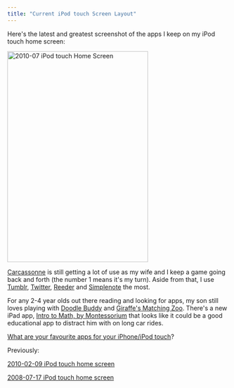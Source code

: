 ```yaml
---
title: "Current iPod touch Screen Layout"
---
```

<p>Here's the latest and greatest screenshot of the apps I keep on my iPod touch home screen:</p>
<p><a href="https://www.flickr.com/photos/lemon/4818497790/" class="tt-flickr tt-flickr-Medium" title="2010-07 iPod touch Home Screen"><img class="aligncenter" src="https://farm5.static.flickr.com/4100/4818497790_9c10e9fbcd.jpg" alt="2010-07 iPod touch Home Screen" width="320" height="480" /></a></p>
<p><a href="https://chrisenns.com/2010/06/04/carcassonne-on-iphoneipod-touch/">Carcassonne</a> is still getting a lot of use as my wife and I keep a game going back and forth (the number 1 means it's my turn).  Aside from that, I use <a href="https://itunes.apple.com/ca/app/tumblr/id305343404?mt=8">Tumblr</a>, <a href="https://itunes.apple.com/ca/app/twitter/id333903271?mt=8">Twitter</a>, <a href="https://itunes.apple.com/ca/app/reeder/id325502379?mt=8">Reeder</a> and <a href="https://itunes.apple.com/ca/app/simplenote/id289429962?mt=8">Simplenote</a> the most.</p>
<p>For any 2-4 year olds out there reading and looking for apps, my son still loves playing with <a href="https://click.linksynergy.com/fs-bin/stat?id=6PFrOqNV4B8&offerid=146261&type=3&subid=0&tmpid=1826&RD_PARM1=http%253A%252F%252Fitunes.apple.com%252Fca%252Fapp%252Fdoodle-buddy-paint-draw-scribble%252Fid313232441%253Fmt%253D8%2526uo%253D4%2526partnerId%253D30" target="itunes_store">Doodle Buddy</a> and <a href="https://click.linksynergy.com/fs-bin/stat?id=6PFrOqNV4B8&offerid=146261&type=3&subid=0&tmpid=1826&RD_PARM1=http%253A%252F%252Fitunes.apple.com%252Fca%252Fapp%252Fgiraffes-matching-zoo-deluxe%252Fid371616119%253Fmt%253D8%2526uo%253D4%2526partnerId%253D30" target="itunes_store">Giraffe's Matching Zoo</a>.  There's a new iPad app, <a href="https://click.linksynergy.com/fs-bin/stat?id=6PFrOqNV4B8&offerid=146261&type=3&subid=0&tmpid=1826&RD_PARM1=http%253A%252F%252Fitunes.apple.com%252Fca%252Fapp%252Fintro-to-math-by-montessorium%252Fid381064973%253Fmt%253D8%2526uo%253D4%2526partnerId%253D30" target="itunes_store">Intro to Math, by Montessorium</a> that looks like it could be a good educational app to distract him with on long car rides.</p>
<p><a href="https://chrisenns.com/2010/07/22/current-ipod-touch-screen-layout-2/#respond">What are your favourite apps for your iPhone/iPod touch</a>?</p>
<p>Previously:</p>
<p><a href="https://chrisenns.com/2010/02/09/current-ipod-touch-home-screen/">2010-02-09 iPod touch home screen</a></p>
<p><a href="https://chrisenns.com/2008/07/17/current-ipod-touch-screen-layout/">2008-07-17 iPod touch home screen</a></p>
